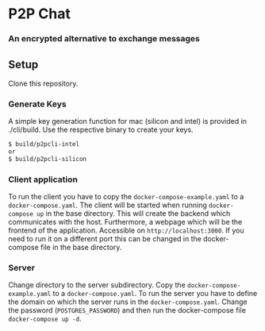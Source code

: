 
# P2P Chat
### An encrypted alternative to exchange messages

## Setup

Clone this repository.

### Generate Keys
A simple key generation function for mac (silicon and intel) is provided in ./cli/build.
Use the respective binary to create your keys.
```bash
$ build/p2pcli-intel
or 
$ build/p2pcli-silicon
```

### Client application
To run the client you have to copy the `docker-compose-example.yaml` to a `docker-compose.yaml`.
The client will be started when running `docker-compose up` in the base directory. 
This will create the backend which communicates with the host. Furthermore, a webpage which will be the frontend 
of the application. Accessible on `http://localhost:3000`.
If you need to run it on a different port this can be changed in the docker-compose file in the base directory.

### Server
Change directory to the server subdirectory.
Copy the `docker-compose-example.yaml` to a `docker-compose.yaml`.
To run the server you have to define the domain on which the server runs in the `docker-compose.yaml`. 
Change the password (`POSTGRES_PASSWORD`) and then run the docker-compose file `docker-compose up -d`.
